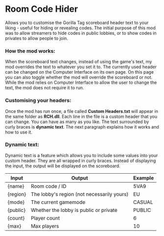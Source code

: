 # Room Code Hider
Allows you to customise the Gorilla Tag scoreboard header text to your liking - useful for hiding or revealing codes.
The initial purpose of this mod was to allow streamers to hide codes in public lobbies, or to show codes in privates to allow people to join.

### How the mod works:
When the scoreboard text changes, instead of using the game's text, my mod overrides the text to whatever you set it to. The currently used header can be changed on the Computer Interface on its own page. On this page you can also toggle whether the mod will override the scoreboard or not. While the mod relies on Computer Interface to allow the user to change the text, the mod does not require it to run.

### Customising your headers:
Once the mod has run once, a file called <b>Custom Headers.txt</b> will appear in the same folder as <b>RCH.dll</b>. Each line in the file is a custom header that you can change. You can have as many as you like. The text surrounded by curly braces is <b>dynamic text</b>. The next paragraph explains how it works and how to use it.


### Dynamic text:
Dynamic text is a feature which allows you to include some values into your custom header. They are all wrapped in curly braces. Instead of displaying the input, the output will be displayed on the scoreboard.

| Input | Output | Example |
| ------------- | ------------- | ------------- |
| {name} | Room code / ID | 5VA9 |
| {region} | The lobby's region (not necessarily yours) | EU |
| {mode} | The current gamemode | CASUAL |
| {public} | Whether the lobby is public or private | PUBLIC |
| {count} | Player count | 6 |
| {max} | Max players | 10 |
